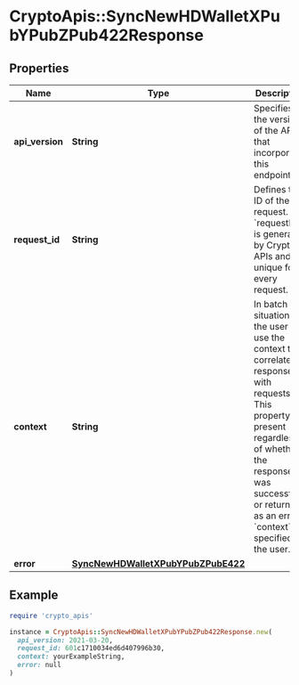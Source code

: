 # CryptoApis::SyncNewHDWalletXPubYPubZPub422Response

## Properties

| Name | Type | Description | Notes |
| ---- | ---- | ----------- | ----- |
| **api_version** | **String** | Specifies the version of the API that incorporates this endpoint. |  |
| **request_id** | **String** | Defines the ID of the request. The &#x60;requestId&#x60; is generated by Crypto APIs and it&#39;s unique for every request. |  |
| **context** | **String** | In batch situations the user can use the context to correlate responses with requests. This property is present regardless of whether the response was successful or returned as an error. &#x60;context&#x60; is specified by the user. | [optional] |
| **error** | [**SyncNewHDWalletXPubYPubZPubE422**](SyncNewHDWalletXPubYPubZPubE422.md) |  |  |

## Example

```ruby
require 'crypto_apis'

instance = CryptoApis::SyncNewHDWalletXPubYPubZPub422Response.new(
  api_version: 2021-03-20,
  request_id: 601c1710034ed6d407996b30,
  context: yourExampleString,
  error: null
)
```

